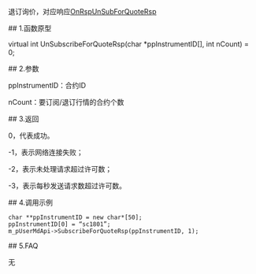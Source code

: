 <p>退订询价，对应响应<a href="../../CTHOSTFTDCMDSPI/ONRSPUNSUBFORQUOTERSP/">OnRspUnSubForQuoteRsp</a></p>
<span class="anchor" id="147530a9-a340-4d2b-8765-9fba000dbb17"></span>
## 1.函数原型
<p>virtual int UnSubscribeForQuoteRsp(char *ppInstrumentID[], int nCount) = 0;</p>
<span class="anchor" id="1c9669e5-a54b-4969-87f4-430d03c17649"></span>
## 2.参数
<p>ppInstrumentID：合约ID</p>
<p>nCount：要订阅/退订行情的合约个数</p>
<span class="anchor" id="ea88427f-b671-4d95-9c1d-5808608defef"></span>
## 3.返回
<p>0，代表成功。</p>
<p>-1，表示网络连接失败；</p>
<p>-2，表示未处理请求超过许可数；</p>
<p>-3，表示每秒发送请求数超过许可数。</p>
<span class="anchor" id="39f4e389-8320-4d8c-921e-3503e49cf6cd"></span>
## 4.调用示例
<pre><code>char **ppInstrumentID = new char*[50];
ppInstrumentID[0] = “sc1801”;
m_pUserMdApi-&gt;SubscribeForQuoteRsp(ppInstrumentID, 1);
</code></pre>
<span class="anchor" id="c48f97ae-ac2d-48bd-8531-3ae320985d72"></span>
## 5.FAQ
<p>无</p>
